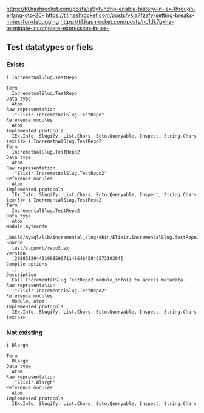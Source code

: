 https://til.hashrocket.com/posts/is9yfvhdnp-enable-history-in-iex-through-erlang-otp-20-
https://til.hashrocket.com/posts/vkja7fzafy-setting-breaks-in-iex-for-debugging
https://til.hashrocket.com/posts/nc1dk7gxhz-terminate-incomplete-expression-in-iex-

## Test datatypes or fiels

### Exists

```iex
i IncremetnalSlug.TestRepo
```

```
Term
  IncremetnalSlug.TestRepo
Data type
  Atom
Raw representation
  :"Elixir.IncremetnalSlug.TestRepo"
Reference modules
  Atom
Implemented protocols
  IEx.Info, Slugify, List.Chars, Ecto.Queryable, Inspect, String.Chars
iex(4)> i IncremetnalSlug.TestRepo2
Term
  IncremetnalSlug.TestRepo2
Data type
  Atom
Raw representation
  :"Elixir.IncremetnalSlug.TestRepo2"
Reference modules
  Atom
Implemented protocols
  IEx.Info, Slugify, List.Chars, Ecto.Queryable, Inspect, String.Chars
iex(5)> i IncrementalSlug.TestRepo2  
Term
  IncrementalSlug.TestRepo2
Data type
  Atom
Module bytecode
  _build/mysql/lib/incremental_slug/ebin/Elixir.IncrementalSlug.TestRepo2.beam
Source
  test/support/repo2.ex
Version
  [298851294421908506711486464584657310394]
Compile options
  []
Description
  Call IncrementalSlug.TestRepo2.module_info() to access metadata.
Raw representation
  :"Elixir.IncrementalSlug.TestRepo2"
Reference modules
  Module, Atom
Implemented protocols
  IEx.Info, Slugify, List.Chars, Ecto.Queryable, Inspect, String.Chars
iex(6)> 
```

### Not existing

```iex
i Blargh
```

```
Term
  Blargh
Data type
  Atom
Raw representation
  :"Elixir.Blargh"
Reference modules
  Atom
Implemented protocols
  IEx.Info, Slugify, List.Chars, Ecto.Queryable, Inspect, String.Chars
```